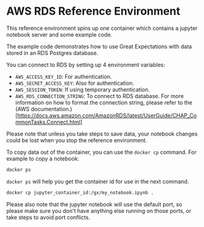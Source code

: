 # AWS RDS Reference Environment

This reference environment spins up one container which contains a jupyter notebook server and some example code.

The example code demonstrates how to use Great Expectations with data stored in an RDS Postgres database. 

You can connect to RDS by setting up 4 environment variables:

- `AWS_ACCESS_KEY_ID`: For authentication.
- `AWS_SECRET_ACCESS_KEY`: Also for authentication.
- `AWS_SESSION_TOKEN`: If using temporary authentication.
- `AWS_RDS_CONNECTION_STRING`: To connect to RDS database. For more information on how to format the connection string, please refer to the (AWS documentation.)[https://docs.aws.amazon.com/AmazonRDS/latest/UserGuide/CHAP_CommonTasks.Connect.html]

Please note that unless you take steps to save data, your notebook changes could be lost when you stop the reference environment.

To copy data out of the container, you can use the `docker cp` command. For example to copy a notebook:

```bash
docker ps
```

`docker ps` will help you get the container id for use in the next command.

```bash
docker cp jupyter_container_id:/gx/my_notebook.ipynb .
```

Please also note that the jupyter notebook will use the default port, so please make sure you don't have anything else running on those ports, or take steps to avoid port conflicts.
